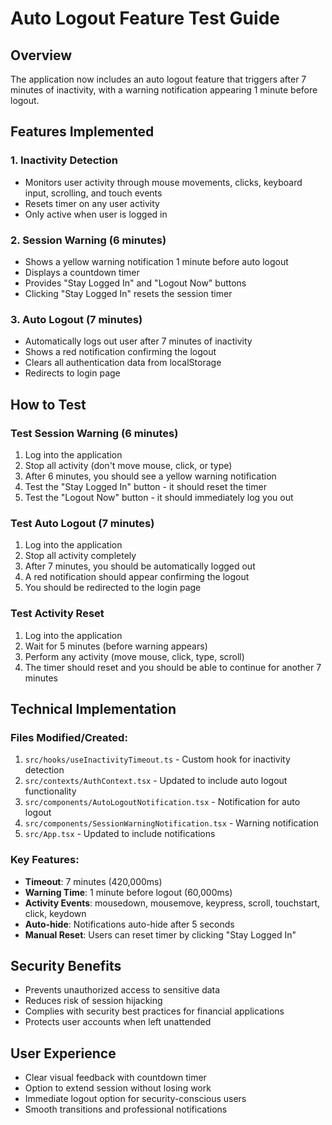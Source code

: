 # Auto Logout Feature Test Guide

## Overview
The application now includes an auto logout feature that triggers after 7 minutes of inactivity, with a warning notification appearing 1 minute before logout.

## Features Implemented

### 1. Inactivity Detection
- Monitors user activity through mouse movements, clicks, keyboard input, scrolling, and touch events
- Resets timer on any user activity
- Only active when user is logged in

### 2. Session Warning (6 minutes)
- Shows a yellow warning notification 1 minute before auto logout
- Displays a countdown timer
- Provides "Stay Logged In" and "Logout Now" buttons
- Clicking "Stay Logged In" resets the session timer

### 3. Auto Logout (7 minutes)
- Automatically logs out user after 7 minutes of inactivity
- Shows a red notification confirming the logout
- Clears all authentication data from localStorage
- Redirects to login page

## How to Test

### Test Session Warning (6 minutes)
1. Log into the application
2. Stop all activity (don't move mouse, click, or type)
3. After 6 minutes, you should see a yellow warning notification
4. Test the "Stay Logged In" button - it should reset the timer
5. Test the "Logout Now" button - it should immediately log you out

### Test Auto Logout (7 minutes)
1. Log into the application
2. Stop all activity completely
3. After 7 minutes, you should be automatically logged out
4. A red notification should appear confirming the logout
5. You should be redirected to the login page

### Test Activity Reset
1. Log into the application
2. Wait for 5 minutes (before warning appears)
3. Perform any activity (move mouse, click, type, scroll)
4. The timer should reset and you should be able to continue for another 7 minutes

## Technical Implementation

### Files Modified/Created:
1. `src/hooks/useInactivityTimeout.ts` - Custom hook for inactivity detection
2. `src/contexts/AuthContext.tsx` - Updated to include auto logout functionality
3. `src/components/AutoLogoutNotification.tsx` - Notification for auto logout
4. `src/components/SessionWarningNotification.tsx` - Warning notification
5. `src/App.tsx` - Updated to include notifications

### Key Features:
- **Timeout**: 7 minutes (420,000ms)
- **Warning Time**: 1 minute before logout (60,000ms)
- **Activity Events**: mousedown, mousemove, keypress, scroll, touchstart, click, keydown
- **Auto-hide**: Notifications auto-hide after 5 seconds
- **Manual Reset**: Users can reset timer by clicking "Stay Logged In"

## Security Benefits
- Prevents unauthorized access to sensitive data
- Reduces risk of session hijacking
- Complies with security best practices for financial applications
- Protects user accounts when left unattended

## User Experience
- Clear visual feedback with countdown timer
- Option to extend session without losing work
- Immediate logout option for security-conscious users
- Smooth transitions and professional notifications 